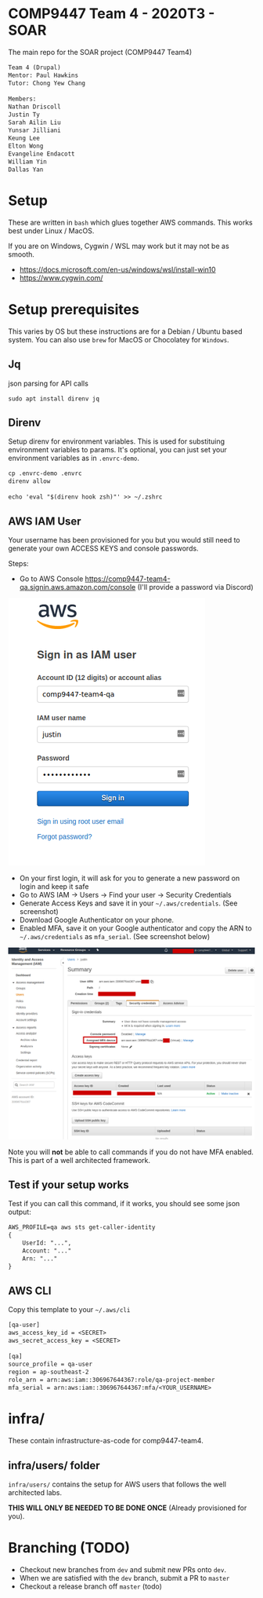 # COMP9447 Team 4 - 2020T3 - SOAR

The main repo for the SOAR project (COMP9447 Team4)

```
Team 4 (Drupal)
Mentor: Paul Hawkins
Tutor: Chong Yew Chang

Members:
Nathan Driscoll
Justin Ty
Sarah Ailin Liu
Yunsar Jilliani
Keung Lee
Elton Wong
Evangeline Endacott
William Yin
Dallas Yan
```

# Setup

These are written in `bash` which glues together AWS commands. This works best under Linux / MacOS.

If you are on Windows, Cygwin / WSL may work but it may not be as smooth.

* https://docs.microsoft.com/en-us/windows/wsl/install-win10
* https://www.cygwin.com/


# Setup prerequisites

This varies by OS but these instructions are for a Debian / Ubuntu based system.
You can also use `brew` for MacOS or Chocolatey for `Windows`.

## Jq
json parsing for API calls

```
sudo apt install direnv jq
```

## Direnv
Setup direnv for environment variables. This is used for substituing environment variables to params.
It's optional, you can just set your environment variables as in `.envrc-demo`.
```
cp .envrc-demo .envrc
direnv allow

echo 'eval "$(direnv hook zsh)"' >> ~/.zshrc
```

## AWS IAM User

Your username has been provisioned for you but you would still need to generate your own ACCESS KEYS and console passwords.

Steps:
* Go to AWS Console https://comp9447-team4-qa.signin.aws.amazon.com/console (I'll provide a password via Discord)

![](doc/img/login.png)

* On your first login, it will ask for you to generate a new password on login and keep it safe
* Go to AWS IAM -> Users -> Find your user -> Security Credentials
* Generate Access Keys and save it in your `~/.aws/credentials`. (See screenshot)
* Download Google Authenticator on your phone.
* Enabled MFA, save it on  your Google authenticator and copy the ARN to `~/.aws/credentials` as `mfa_serial`. (See screenshot below)

![](doc/img/user-setup.png)

Note you will **not** be able to call commands if you do not have MFA enabled. This is part of a well architected framework.

## Test if your setup works

Test if you can call this command, if it works, you should see some json output:

```
AWS_PROFILE=qa aws sts get-caller-identity
{
    UserId: "...",
    Account: "..."
    Arn: "..."
}
```

## AWS CLI

Copy this template to your `~/.aws/cli`

```
[qa-user]
aws_access_key_id = <SECRET>
aws_secret_access_key = <SECRET>

[qa]
source_profile = qa-user
region = ap-southeast-2
role_arn = arn:aws:iam::306967644367:role/qa-project-member
mfa_serial = arn:aws:iam::306967644367:mfa/<YOUR_USERNAME>
```

# infra/ 

These contain infrastructure-as-code for comp9447-team4.

## infra/users/ folder

`infra/users/` contains the setup for AWS users that follows the well architected labs.

**THIS WILL ONLY BE NEEDED TO BE DONE ONCE** (Already provisioned for you).


# Branching (TODO)

* Checkout new branches from `dev` and submit new PRs onto `dev`.
* When we are satisfied with the `dev` branch, submit a PR to `master`
* Checkout a release branch off `master` (todo)
